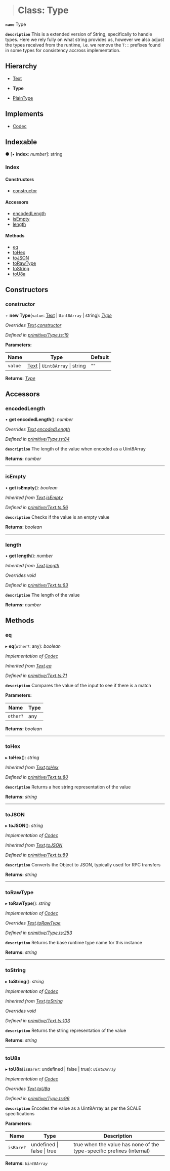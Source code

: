 > # Class: Type

**`name`** Type

**`description`** 
This is a extended version of String, specifically to handle types. Here we rely fully
on what string provides us, however we also adjust the types received from the runtime,
i.e. we remove the `T::` prefixes found in some types for consistency accross implementation.

## Hierarchy

  * [Text](_primitive_text_.text.md)

  * **Type**

  * [PlainType](_metadata_v0_storage_.plaintype.md)

## Implements

* [Codec](../interfaces/_types_.codec.md)

## Indexable

● \[▪ **index**: *number*\]: string

### Index

#### Constructors

* [constructor](_primitive_type_.type.md#constructor)

#### Accessors

* [encodedLength](_primitive_type_.type.md#encodedlength)
* [isEmpty](_primitive_type_.type.md#isempty)
* [length](_primitive_type_.type.md#length)

#### Methods

* [eq](_primitive_type_.type.md#eq)
* [toHex](_primitive_type_.type.md#tohex)
* [toJSON](_primitive_type_.type.md#tojson)
* [toRawType](_primitive_type_.type.md#torawtype)
* [toString](_primitive_type_.type.md#tostring)
* [toU8a](_primitive_type_.type.md#tou8a)

## Constructors

###  constructor

\+ **new Type**(`value`: [Text](_primitive_text_.text.md) | `Uint8Array` | string): *[Type](_primitive_type_.type.md)*

*Overrides [Text](_primitive_text_.text.md).[constructor](_primitive_text_.text.md#constructor)*

*Defined in [primitive/Type.ts:19](https://github.com/polkadot-js/api/blob/c331cd5/packages/types/src/primitive/Type.ts#L19)*

**Parameters:**

Name | Type | Default |
------ | ------ | ------ |
`value` | [Text](_primitive_text_.text.md) \| `Uint8Array` \| string | "" |

**Returns:** *[Type](_primitive_type_.type.md)*

## Accessors

###  encodedLength

• **get encodedLength**(): *number*

*Overrides [Text](_primitive_text_.text.md).[encodedLength](_primitive_text_.text.md#encodedlength)*

*Defined in [primitive/Type.ts:84](https://github.com/polkadot-js/api/blob/c331cd5/packages/types/src/primitive/Type.ts#L84)*

**`description`** The length of the value when encoded as a Uint8Array

**Returns:** *number*

___

###  isEmpty

• **get isEmpty**(): *boolean*

*Inherited from [Text](_primitive_text_.text.md).[isEmpty](_primitive_text_.text.md#isempty)*

*Defined in [primitive/Text.ts:56](https://github.com/polkadot-js/api/blob/c331cd5/packages/types/src/primitive/Text.ts#L56)*

**`description`** Checks if the value is an empty value

**Returns:** *boolean*

___

###  length

• **get length**(): *number*

*Inherited from [Text](_primitive_text_.text.md).[length](_primitive_text_.text.md#length)*

*Overrides void*

*Defined in [primitive/Text.ts:63](https://github.com/polkadot-js/api/blob/c331cd5/packages/types/src/primitive/Text.ts#L63)*

**`description`** The length of the value

**Returns:** *number*

## Methods

###  eq

▸ **eq**(`other?`: any): *boolean*

*Implementation of [Codec](../interfaces/_types_.codec.md)*

*Inherited from [Text](_primitive_text_.text.md).[eq](_primitive_text_.text.md#eq)*

*Defined in [primitive/Text.ts:71](https://github.com/polkadot-js/api/blob/c331cd5/packages/types/src/primitive/Text.ts#L71)*

**`description`** Compares the value of the input to see if there is a match

**Parameters:**

Name | Type |
------ | ------ |
`other?` | any |

**Returns:** *boolean*

___

###  toHex

▸ **toHex**(): *string*

*Inherited from [Text](_primitive_text_.text.md).[toHex](_primitive_text_.text.md#tohex)*

*Defined in [primitive/Text.ts:80](https://github.com/polkadot-js/api/blob/c331cd5/packages/types/src/primitive/Text.ts#L80)*

**`description`** Returns a hex string representation of the value

**Returns:** *string*

___

###  toJSON

▸ **toJSON**(): *string*

*Implementation of [Codec](../interfaces/_types_.codec.md)*

*Inherited from [Text](_primitive_text_.text.md).[toJSON](_primitive_text_.text.md#tojson)*

*Defined in [primitive/Text.ts:89](https://github.com/polkadot-js/api/blob/c331cd5/packages/types/src/primitive/Text.ts#L89)*

**`description`** Converts the Object to JSON, typically used for RPC transfers

**Returns:** *string*

___

###  toRawType

▸ **toRawType**(): *string*

*Implementation of [Codec](../interfaces/_types_.codec.md)*

*Overrides [Text](_primitive_text_.text.md).[toRawType](_primitive_text_.text.md#torawtype)*

*Defined in [primitive/Type.ts:253](https://github.com/polkadot-js/api/blob/c331cd5/packages/types/src/primitive/Type.ts#L253)*

**`description`** Returns the base runtime type name for this instance

**Returns:** *string*

___

###  toString

▸ **toString**(): *string*

*Implementation of [Codec](../interfaces/_types_.codec.md)*

*Inherited from [Text](_primitive_text_.text.md).[toString](_primitive_text_.text.md#tostring)*

*Overrides void*

*Defined in [primitive/Text.ts:103](https://github.com/polkadot-js/api/blob/c331cd5/packages/types/src/primitive/Text.ts#L103)*

**`description`** Returns the string representation of the value

**Returns:** *string*

___

###  toU8a

▸ **toU8a**(`isBare?`: undefined | false | true): *`Uint8Array`*

*Implementation of [Codec](../interfaces/_types_.codec.md)*

*Overrides [Text](_primitive_text_.text.md).[toU8a](_primitive_text_.text.md#tou8a)*

*Defined in [primitive/Type.ts:96](https://github.com/polkadot-js/api/blob/c331cd5/packages/types/src/primitive/Type.ts#L96)*

**`description`** Encodes the value as a Uint8Array as per the SCALE specifications

**Parameters:**

Name | Type | Description |
------ | ------ | ------ |
`isBare?` | undefined \| false \| true | true when the value has none of the type-specific prefixes (internal)  |

**Returns:** *`Uint8Array`*